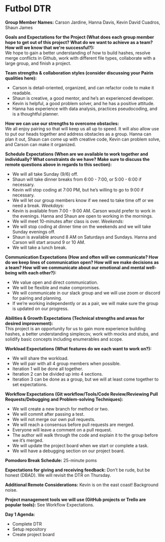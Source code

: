 # Futbol DTR

**Group Member Names:** Carson Jardine, Hanna Davis, Kevin David Cuadros, Shaun James  

**Goals and Expectations for the Project (What does each group member hope to get out of this project? What do we want to achieve as a team? How will we know that we're successful?):**  
We hope to gain a better understanding of how to build hashes, resolve merge conflicts in Github, work with different file types, collaborate with a large group, and finish a project.

**Team strengths & collaboration styles (consider discussing your Pairin qualities here):**  
- Carson is detail-oriented, organized, and can refactor code to make it readable.  
- Shaun is creative, a good mentor, and he’s an experienced developer.  
- Kevin is helpful, a good problem solver, and he has a positive attitude.  
- Hanna has experience with data analysis, practices pseudocoding, and is a thoughtful planner.  

**How we can use our strengths to overcome obstacles:**  
We all enjoy pairing so that will keep us all up to speed. It will also allow use to put our heads together and address obstacles as a group. Hanna can plan it out, Shaun can come up with creative code, Kevin can problem solve, and Carson can make it organized.  

**Schedule Expectations (When are we available to work together and individually? What constraints do we have? Make sure to discuss the remote questions above in regards to this section):**  
- We will all take Sunday (9/6) off.
- Shaun will take dinner breaks from 6:00 - 7:00, or 5:00 - 6:00 if necessary.
- Kevin will stop coding at 7:00 PM, but he’s willing to go to 9:00 if necessary.
- We will let our group members know if we need to take time off or we need a break.
*Weekdays:*
- Kevin is available from 7:00 - 9:00 AM. Carson would prefer to work in the evenings. Hanna and Shaun are open to working in the mornings.
- We will meet 10-minutes after class is over.
*Weekends:*
- We will stop coding at dinner time on the weekends and we will take Sunday evenings off.
- Shaun is available around 8 AM on Saturdays and Sundays. Hanna and Carson will start around 9 or 10 AM.
- We will take a lunch break.

**Communication Expectations (How and often will we communicate? How do we keep lines of communication open? How will we make decisions as a team? How will we communicate about our emotional and mental well-being with each other?):**  
- We value open and direct communication.
- We will be flexible and make compromises.
- We will communicate in our slack group and we will use zoom or discord for pairing and planning.
- If we’re working independently or as a pair, we will make sure the group is updated on our progress.

**Abilities & Growth Expectations (Technical strengths and areas for desired improvement):**  
This project is an opportunity for us to gain more experience building hashes, a better understanding simplecov, work with mocks and stubs, and solidify basic concepts including enumerables and scope.  

**Workload Expectations (What features do we each want to work on?):**  
- We will share the workload.
- We will pair with all 4 group members when possible.
- Iteration 1 will be done all together.
- Iteration 2 can be divided up into 4 sections.
- Iteration 3 can be done as a group, but we will at least come together to set expectations.

**Workflow Expectations (Git workflow/Tools/Code Review/Reviewing Pull Requests/Debugging and Problem-solving Techniques):**  
- We will create a new branch for method or two.
- We will commit after passing a test.
- We will not merge our own pull requests.
- We will reach a consensus before pull requests are merged.
- Everyone will leave a comment on a pull request.
- The author will walk through the code and explain it to the group before we it’s merged.
- We will update the project board when we start or complete a task.
- We will have a debugging section on our project board.

**Pomodoro Break Schedule:** 25-minute poms  

**Expectations for giving and receiving feedback:** Don’t be rude, but be honest (DBAD). We will revisit the DTR on Thursday.  

**Additional Remote Considerations:** Kevin is on the east coast! Background noise.  

**Project management tools we will use (GitHub projects or Trello are popular tools):** See Workflow Expectations.  

**Day 1 Agenda:**   
- Complete DTR
- Setup repository
- Create project board
